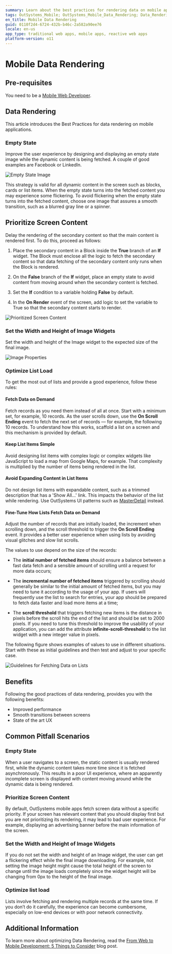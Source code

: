 ```yaml
---
summary: Learn about the best practices for rendering data on mobile apps, to avoid bad user experiences like image flickering or long loading times.
tags: OutSystems_Mobile; OutSystems_Mobile_Data_Rendering; Data_Rendering
en_title: Mobile Data Rendering
guid: 0110f2d4-6724-432b-b46c-2a582a90ee76
locale: en-us
app_type: traditional web apps, mobile apps, reactive web apps
platform-version: o11
---
```


# Mobile Data Rendering

## Pre-requisites

You need to be a [Mobile Web Developer](https://www.outsystems.com/learn/paths/1/becoming-a-mobile-developer/).

## Data Rendering

This article introduces the Best Practices for data rendering on mobile applications.

### Empty State

Improve the user experience by designing and displaying an empty state image while the dynamic content is being fetched. A couple of good examples are Facebook or LinkedIn.

![Empty State Image](images/empty-state-image.png)

This strategy is valid for all dynamic content in the screen such as blocks, cards or list items. When the empty state turns into the fetched content you may experience some flickering. To avoid flickering when the empty state turns into the fetched content, choose one image that assures a smooth transition, such as a blurred gray line or a spinner.

## Prioritize Screen Content

Delay the rendering of the secondary content so that the main content is rendered first. To do this, proceed as follows:

1. Place the secondary content in a Block inside the **True** branch of an **If** widget. The Block must enclose all the logic to fetch the secondary content so that data fetching of the secondary content only runs when the Block is rendered.

1. On the **False** branch of the **If** widget, place an empty state to avoid content from moving around when the secondary content is fetched.

1. Set the **If** condition to a variable holding **False** by default.

1. In the **On Render** event of the screen, add logic to set the variable to True so that the secondary content starts to render.

![Prioritized Screen Content](images/prioritized-screen-content.png)

### Set the Width and Height of Image Widgets

Set the width and height of the Image widget to the expected size of the final image.

![Image Properties](images/image-properties.png)

### Optimize List Load

To get the most out of lists and provide a good experience, follow these rules:

#### Fetch Data on Demand

Fetch records as you need them instead of all at once. Start with a minimum set, for example, 10 records. As the user scrolls down, use the **On Scroll Ending** event to fetch the next set of records — for example, the following 10 records.
To understand how this works, scaffold a list on a screen and this mechanism is provided by default.

#### Keep List Items Simple

Avoid designing list items with complex logic or complex widgets like JavaScript to load a map from Google Maps, for example. That complexity is multiplied by the number of items being rendered in the list.

#### Avoid Expanding Content in List Items

Do not design list items with expandable content, such as a trimmed description that has a 'Show All...' link. This impacts the behavior of the list while rendering. Use OutSystems UI patterns such as [MasterDetail](https://success.outsystems.com/Documentation/11/Developing_an_Application/Design_UI/Patterns/Using_Mobile_and_Reactive_Patterns/Adaptive/Master_Detail) instead.

#### Fine-Tune How Lists Fetch Data on Demand

Adjust the number of records that are initially loaded, the increment when scrolling down, and the scroll threshold to trigger the **On Scroll Ending** event. It provides a better user experience when using lists by avoiding visual glitches and slow list scrolls.

The values to use depend on the size of the records:

* The **initial number of fetched items** should ensure a balance between a fast data fetch and a sensible amount of scrolling until a request for more data occurs;

* The **incremental number of fetched items** triggered by scrolling should generally be similar to the initial amount of fetched items, but you may need to tune it according to the usage of your app. If users will frequently use the list to search for entries, your app should be prepared to fetch data faster and load more items at a time;

* The **scroll threshold** that triggers fetching new items is the distance in pixels before the scroll hits the end of the list and should be set to 2000 pixels. If you need to tune this threshold to improve the usability of your application, you can add the attribute **infinite-scroll-threshold** to the list widget with a new integer value in pixels.

The following figure shows examples of values to use in different situations. Start with these as initial guidelines and then test and adjust to your specific case.

![Guidelines for Fetching Data on Lists](images/guidelines-fetching-data-on-lists.png)

## Benefits

Following the good practices of data rendering, provides you with the following benefits:

* Improved performance
* Smooth transitions between screens
* State of the art UX

## Common Pitfall Scenarios

### Empty State

When a user navigates to a screen, the static content is usually rendered first, while the dynamic content takes more time since it is fetched asynchronously. This results in a poor UI experience, where an apparently incomplete screen is displayed with content moving around while the dynamic data is being rendered.

### Prioritize Screen Content

By default, OutSystems mobile apps fetch screen data without a specific priority. If your screen has relevant content that you should display first but you are not prioritizing its rendering, it may lead to bad user experience. For example, displaying an advertising banner before the main information of the screen.

### Set the Width and Height of Image Widgets

If you do not set the width and height of an Image widget, the user can get a flickering effect while the final image downloading. For example, not setting the image height might cause the total height of the screen to change until the image loads completely since the widget height will be changing from 0px to the height of the final image.

### Optimize list load

Lists involve fetching and rendering multiple records at the same time. If you don’t do it carefully, the experience can become cumbersome, especially on low-end devices or with poor network connectivity.

## Additional Information

To learn more about optimizing Data Rendering, read the [From Web to Mobile Development: 5 Things to Consider](https://www.outsystems.com/blog/from-web-to-mobile-development-5-things-to-consider.html) blog post.
